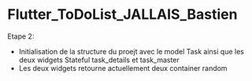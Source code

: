 # Flutter_ToDoList_JALLAIS_Bastien

Etape 2:
- Initialisation de la structure du proejt avec le model Task ainsi que les deux widgets Stateful task_details et task_master
- Les deux widgets retourne actuellement deux container random